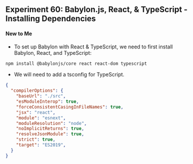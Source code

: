 ## Experiment 60: Babylon.js, React, & TypeScript - Installing Dependencies

#### New to Me
- To set up Babylon with React & TypeScript, we need to first install Babylon, React, and TypeScript:
```sh
npm install @babylonjs/core react react-dom typescript
```
- We will need to add a tsconfig for TypeScript.
```json
{
  "compilerOptions": {
    "baseUrl": "./src",
    "esModuleInterop": true,
    "forceConsistentCasingInFileNames": true,
    "jsx": "react",
    "module": "esnext",
    "moduleResolution": "node",
    "noImplicitReturns": true,
    "resolveJsonModule": true,
    "strict": true,
    "target": "ES2019",
  }
}
```